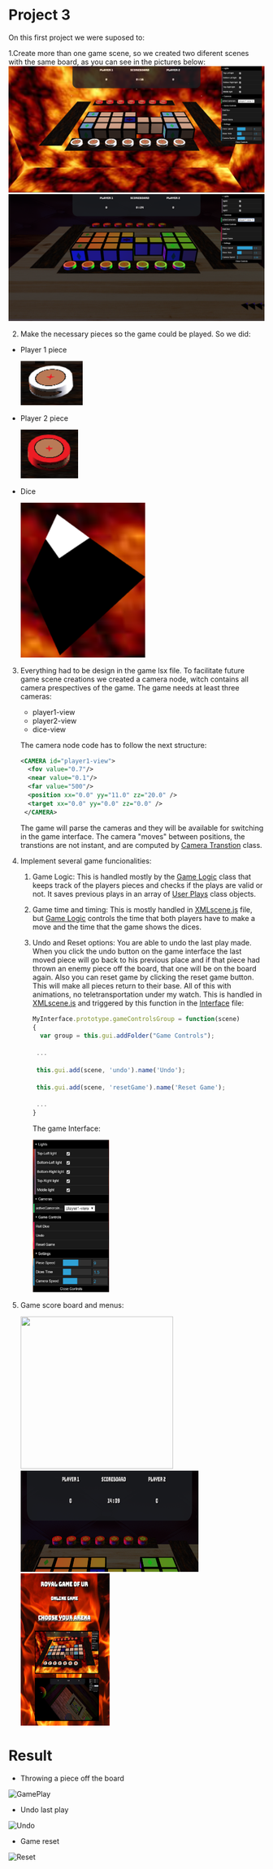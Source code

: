 # Project 3

On this first project we were suposed to:

1.Create more than one game scene, so we created two diferent scenes with the same board, as you can see in the pictures below:
![gameScene1]
![gameScene2]

2. Make the necessary pieces so the game could be played. So we did:
  * Player 1 piece
  
    ![player1PieceImage]
  
  * Player 2 piece
  
    ![player2PieceImage]
  
  * Dice
  
    ![DiceImage]

3. Everything had to be design in the game lsx file. To facilitate future game scene creations we created a camera node, witch contains all camera prespectives of the game. The game needs at least three cameras:
   * player1-view
   * player2-view
   * dice-view
   
   The camera node code has to follow the next structure:
   ```xml
   <CAMERA id="player1-view">
     <fov value="0.7"/>
     <near value="0.1"/>
     <far value="500"/>
     <position xx="0.0" yy="11.0" zz="20.0" />
     <target xx="0.0" yy="0.0" zz="0.0" />
    </CAMERA>
   ```
   The game will parse the cameras and they will be available for switching in the game interface. The camera "moves" between positions, the transtions are not instant, and are computed by [Camera Transtion](./GameLogic/CameraTransition.js) class.

4. Implement several game funcionalities: 
   1. Game Logic:
       This is handled mostly by the [Game Logic](./GameLogic/gamelogic.js) class that keeps track of the players pieces and checks if         the plays are valid or not. It saves previous plays in an array of [User Plays](./GameLogic/userPlay.js) class objects.
   2. Game time and timing:
       This is mostly handled in [XMLscene.js](./Parser/XMLscene.js) file, but [Game Logic](./GameLogic/gamelogic.js) controls the time       that both players have to make a move and the time that the game shows the dices.
   3. Undo and Reset options: 
       You are able to undo the last play made. When you click the undo button on the game interface the last moved piece will go back         to his previous place and if that piece had thrown an enemy piece off the board, that one will be on the board again. Also you can       reset game by clicking the reset game button. This will make all pieces return to their base. All of this with animations, no           teletransportation under my watch. This is handled in [XMLscene.js](./Parser/XMLscene.js) and triggered by this function in the         [Interface](./Parser/MyInterface.js) file:
       
      ```javascript
      MyInterface.prototype.gameControlsGroup = function(scene)
      {
        var group = this.gui.addFolder("Game Controls");

       ...

       this.gui.add(scene, 'undo').name('Undo');
     
       this.gui.add(scene, 'resetGame').name('Reset Game');

       ...
      }
      ```
      The game Interface:
   
      <img src="./Media/interface.png" width="150" height="300" />
  4. Game score board and menus:
      
      <img src="./Media/mainmenu.png" width="300" height="300" /> <img src="./Media/scoreboard.png" width="350" height="200" /> <img src="./Media/choosearena.png" width="175" height="300" />
   
# Result
 * Throwing a piece off the board
 
 ![GamePlay]
 
 * Undo last play
 
 ![Undo]
 
 * Game reset
 
 ![Reset]



[gameScene1]: ./Media/Game_Scene_1.png
[gameScene2]: ./Media/Game_Scene_2.png
[player1PieceImage]: ./Media/Player_One_Piece.png
[player2PieceImage]: ./Media/Player_Two_Piece.png
[DiceImage]: ./Media/Dice.png
[GamePlay]: ./Media/gamePlay.gif
[Undo]: ./Media/undo.gif
[Reset]: ./Media/reset.gif

